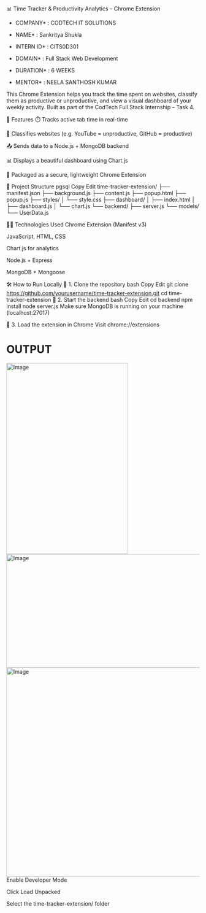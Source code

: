 📊 Time Tracker & Productivity Analytics – Chrome Extension

* COMPANY* : CODTECH IT SOLUTIONS

* NAME* : Sankritya Shukla

* INTERN ID* : CITS0D301

* DOMAIN* : Full Stack Web Development

* DURATION* : 6 WEEKS

* MENTOR* : NEELA SANTHOSH KUMAR

This Chrome Extension helps you track the time spent on websites, classify them as productive or unproductive, and view a visual dashboard of your weekly activity. Built as part of the CodTech Full Stack Internship – Task 4.

🚀 Features
⏱️ Tracks active tab time in real-time

🔗 Classifies websites (e.g. YouTube = unproductive, GitHub = productive)

📤 Sends data to a Node.js + MongoDB backend

📊 Displays a beautiful dashboard using Chart.js

🧩 Packaged as a secure, lightweight Chrome Extension

📁 Project Structure
pgsql
Copy
Edit
time-tracker-extension/
├── manifest.json
├── background.js
├── content.js
├── popup.html
├── popup.js
├── styles/
│   └── style.css
├── dashboard/
│   ├── index.html
│   ├── dashboard.js
│   └── chart.js
└── backend/
    ├── server.js
    └── models/
        └── UserData.js

🧑‍💻 Technologies Used
Chrome Extension (Manifest v3)

JavaScript, HTML, CSS

Chart.js for analytics

Node.js + Express

MongoDB + Mongoose

🛠️ How to Run Locally
🔹 1. Clone the repository
bash
Copy
Edit
git clone https://github.com/yourusername/time-tracker-extension.git
cd time-tracker-extension
🔹 2. Start the backend
bash
Copy
Edit
cd backend
npm install
node server.js
Make sure MongoDB is running on your machine (localhost:27017)

🔹 3. Load the extension in Chrome
Visit chrome://extensions

# OUTPUT

<img width="316" height="498" alt="Image" src="https://github.com/user-attachments/assets/f8f471a5-0b05-4621-aa20-48c04f900fc1" />
<img width="612" height="296" alt="Image" src="https://github.com/user-attachments/assets/747fb32b-3247-4d46-a407-cb4f177060ea" />
<img width="692" height="545" alt="Image" src="https://github.com/user-attachments/assets/82a793ba-7d31-484a-8944-cc36c489a602" />
Enable Developer Mode

Click Load Unpacked

Select the time-tracker-extension/ folder

